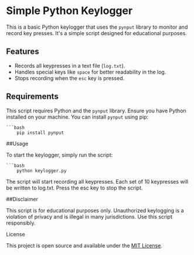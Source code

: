 # Simple Python Keylogger

This is a basic Python keylogger that uses the `pynput` library to monitor and record key presses. It's a simple script designed for educational purposes.

## Features

- Records all keypresses in a text file (`log.txt`).
- Handles special keys like `space` for better readability in the log.
- Stops recording when the `esc` key is pressed.

## Requirements

This script requires Python and the `pynput` library. Ensure you have Python installed on your machine. You can install `pynput` using pip:

    ```bash
        pip install pynput

##Usage

To start the keylogger, simply run the script:

    ```bash
        python keylogger.py

The script will start recording all keypresses. Each set of 10 keypresses will be written to log.txt. Press the esc key to stop the script.

##Disclaimer

This script is for educational purposes only. Unauthorized keylogging is a violation of privacy and is illegal in many jurisdictions. Use this script responsibly.

License

This project is open source and available under the [MIT License](LICENSE).
